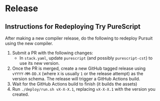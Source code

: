# Release

## Instructions for Redeploying Try PureScript

After making a new compiler release, do the following to redeploy Pursuit using the new compiler.

1. Submit a PR with the following changes:
    - In `stack.yaml`, update `purescript` (and possibly `purescript-cst`) to use its new version.
2. Once the PR is merged, create a new GitHub tagged release using `vYYYY-MM-DD.X` (where `X` is usually `1` or the release attempt) as the version schema. The release will trigger a GitHub Actions build.
3. Wait for the GitHub Actions build to finish (it builds the assets)
4. Run `./deploy/run.sh vX-X-X.1`, replacing `vX-X-X.1` with the version you created.
